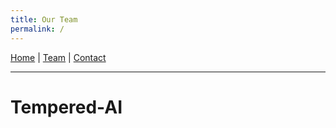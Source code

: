 ```yaml
---
title: Our Team
permalink: /
---
```


[Home](/) | [Team](/team/) | [Contact](/contract/)

---
# Tempered-AI